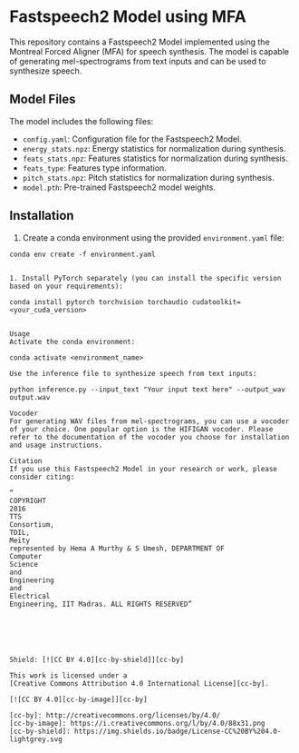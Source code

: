 # Fastspeech2 Model using MFA

This repository contains a Fastspeech2 Model implemented using the Montreal Forced Aligner (MFA) for speech synthesis. The model is capable of generating mel-spectrograms from text inputs and can be used to synthesize speech.

## Model Files

The model includes the following files:

- `config.yaml`: Configuration file for the Fastspeech2 Model.
- `energy_stats.npz`: Energy statistics for normalization during synthesis.
- `feats_stats.npz`: Features statistics for normalization during synthesis.
- `feats_type`: Features type information.
- `pitch_stats.npz`: Pitch statistics for normalization during synthesis.
- `model.pth`: Pre-trained Fastspeech2 model weights.

## Installation

1. Create a conda environment using the provided `environment.yaml` file:

```shell
conda env create -f environment.yaml


1. Install PyTorch separately (you can install the specific version based on your requirements):

conda install pytorch torchvision torchaudio cudatoolkit=<your_cuda_version>


Usage
Activate the conda environment:

conda activate <environment_name>

Use the inference file to synthesize speech from text inputs:

python inference.py --input_text "Your input text here" --output_wav output.wav

Vocoder
For generating WAV files from mel-spectrograms, you can use a vocoder of your choice. One popular option is the HIFIGAN vocoder. Please refer to the documentation of the vocoder you choose for installation and usage instructions.

Citation
If you use this Fastspeech2 Model in your research or work, please consider citing:

“
COPYRIGHT
2016
TTS
Consortium,
TDIL,
Meity
represented by Hema A Murthy & S Umesh, DEPARTMENT OF
Computer
Science
and
Engineering
and
Electrical
Engineering, IIT Madras. ALL RIGHTS RESERVED”






Shield: [![CC BY 4.0][cc-by-shield]][cc-by]

This work is licensed under a
[Creative Commons Attribution 4.0 International License][cc-by].

[![CC BY 4.0][cc-by-image]][cc-by]

[cc-by]: http://creativecommons.org/licenses/by/4.0/
[cc-by-image]: https://i.creativecommons.org/l/by/4.0/88x31.png
[cc-by-shield]: https://img.shields.io/badge/License-CC%20BY%204.0-lightgrey.svg
